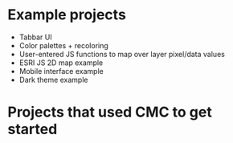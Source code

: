 # Example projects

* Tabbar UI
* Color palettes + recoloring
* User-entered JS functions to map over layer pixel/data values
* ESRI JS 2D map example
* Mobile interface example
* Dark theme example

# Projects that used CMC to get started